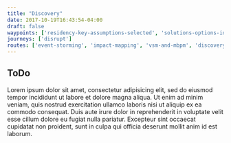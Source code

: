 ```yaml
---
title: "Discovery"
date: 2017-10-19T16:43:54-04:00
draft: false
waypoints: ['residency-key-assumptions-selected', 'solutions-options-identified', 'approach-presented', 'deal-negotiated-and-closed', 'why-is-defined']
journeys: ['disrupt']
routes: ['event-storming', 'impact-mapping', 'vsm-and-mbpm', 'discovery-session', 'chartering', 'agile-agenda', 'realtime-retrospective']
---
```

## ToDo
Lorem ipsum dolor sit amet, consectetur adipisicing elit, sed do eiusmod tempor incididunt ut labore et dolore magna aliqua. Ut enim ad minim veniam, quis nostrud exercitation ullamco laboris nisi ut aliquip ex ea commodo consequat. Duis aute irure dolor in reprehenderit in voluptate velit esse cillum dolore eu fugiat nulla pariatur. Excepteur sint occaecat cupidatat non proident, sunt in culpa qui officia deserunt mollit anim id est laborum.
